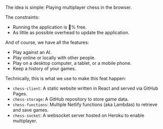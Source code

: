 The idea is simple: Playing multiplayer chess in the browser.

The constraints:
- Running the application is 💯% free.
- As little as possible overhead to update the application.

And of course, we have all the features:
- Play against an AI.
- Play online or locally with other people.
- Play on a desktop computer, a tablet, or a mobile phone.
- Keep a history of your games.

Technically, this is what we use to make this feat happen:
- `chess-client`: A static website written in React and served via GitHub Pages.
- `chess-storage`: A GitHub repository to store game data.
- `chess-functions`: Multiple Netlify functions (aka Lambdas) to retrieve and save games.
- `chess-socket`: A websocket server hosted on Heroku to enable multiplayer.
